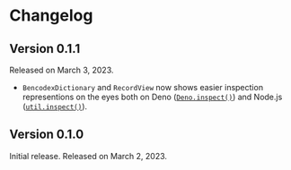 <!-- deno-fmt-ignore-file -->

Changelog
=========

Version 0.1.1
-------------

Released on March 3, 2023.

 -  `BencodexDictionary` and `RecordView` now shows easier inspection
     representions on the eyes both on Deno ([`Deno.inspect()`]) and
     Node.js ([`util.inspect()`]).

[`Deno.inspect()`]: https://deno.land/api?s=Deno.inspect
[`util.inspect()`]: https://nodejs.org/api/util.html#utilinspectobject-options


Version 0.1.0
-------------

Initial release. Released on March 2, 2023.
